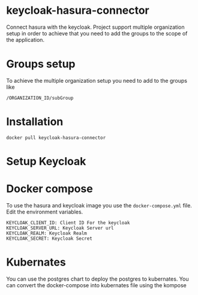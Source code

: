 # keycloak-hasura-connector
Connect hasura with the keycloak. Project support multiple organization setup in order to achieve that you need to add the groups to the scope of the application.

# Groups setup

To achieve the multiple organization setup you need to add to the groups like
```
/ORGANIZATION_ID/subGroup
```

# Installation
`docker pull keycloak-hasura-connector`

# Setup Keycloak

# Docker compose
To use the hasura and keycloak image you use the `docker-compose.yml` file. Edit the environment variables.

```
KEYCLOAK_CLIENT_ID: Client ID For the keycloak
KEYCLOAK_SERVER_URL: Keycloak Server url
KEYCLOAK_REALM: Keycloak Realm
KEYCLOAK_SECRET: Keycloak Secret
```


# Kubernates

You can use the postgres chart to deploy the postgres to kubernates. You can convert the docker-compose into kubernates file using the kompose
